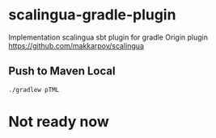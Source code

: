 # scalingua-gradle-plugin
Implementation scalingua sbt plugin for gradle
Origin plugin https://github.com/makkarpov/scalingua

## Push to Maven Local
`./gradlew pTML`

# Not ready now
